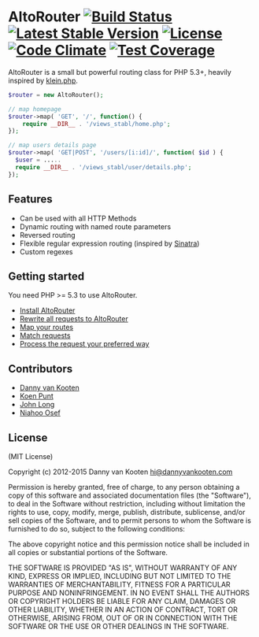 # AltoRouter [![Build Status](https://api.travis-ci.org/dannyvankooten/AltoRouter.png)](http://travis-ci.org/dannyvankooten/AltoRouter) [![Latest Stable Version](https://poser.pugx.org/altorouter/altorouter/v/stable.svg)](https://packagist.org/packages/altorouter/altorouter) [![License](https://poser.pugx.org/altorouter/altorouter/license.svg)](https://packagist.org/packages/altorouter/altorouter) [![Code Climate](https://codeclimate.com/github/dannyvankooten/AltoRouter/badges/gpa.svg)](https://codeclimate.com/github/dannyvankooten/AltoRouter) [![Test Coverage](https://codeclimate.com/github/dannyvankooten/AltoRouter/badges/coverage.svg)](https://codeclimate.com/github/dannyvankooten/AltoRouter)
AltoRouter is a small but powerful routing class for PHP 5.3+, heavily inspired by [klein.php](https://github.com/chriso/klein.php/).

```php
$router = new AltoRouter();

// map homepage
$router->map( 'GET', '/', function() {
    require __DIR__ . '/views_stabl/home.php';
});

// map users details page
$router->map( 'GET|POST', '/users/[i:id]/', function( $id ) {
  $user = .....
  require __DIR__ . '/views_stabl/user/details.php';
});
```

## Features

* Can be used with all HTTP Methods
* Dynamic routing with named route parameters
* Reversed routing
* Flexible regular expression routing (inspired by [Sinatra](http://www.sinatrarb.com/))
* Custom regexes

## Getting started

You need PHP >= 5.3 to use AltoRouter.

- [Install AltoRouter](http://altorouter.com/usage/install.html)
- [Rewrite all requests to AltoRouter](http://altorouter.com/usage/rewrite-requests.html)
- [Map your routes](http://altorouter.com/usage/mapping-routes.html)
- [Match requests](http://altorouter.com/usage/matching-requests.html)
- [Process the request your preferred way](http://altorouter.com/usage/processing-requests.html)

## Contributors
- [Danny van Kooten](https://github.com/dannyvankooten)
- [Koen Punt](https://github.com/koenpunt)
- [John Long](https://github.com/adduc)
- [Niahoo Osef](https://github.com/niahoo)

## License

(MIT License)

Copyright (c) 2012-2015 Danny van Kooten <hi@dannyvankooten.com>

Permission is hereby granted, free of charge, to any person obtaining a copy of this software and associated documentation files (the "Software"), to deal in the Software without restriction, including without limitation the rights to use, copy, modify, merge, publish, distribute, sublicense, and/or sell copies of the Software, and to permit persons to whom the Software is furnished to do so, subject to the following conditions:

The above copyright notice and this permission notice shall be included in all copies or substantial portions of the Software.

THE SOFTWARE IS PROVIDED "AS IS", WITHOUT WARRANTY OF ANY KIND, EXPRESS OR IMPLIED, INCLUDING BUT NOT LIMITED TO THE WARRANTIES OF MERCHANTABILITY, FITNESS FOR A PARTICULAR PURPOSE AND NONINFRINGEMENT. IN NO EVENT SHALL THE AUTHORS OR COPYRIGHT HOLDERS BE LIABLE FOR ANY CLAIM, DAMAGES OR OTHER LIABILITY, WHETHER IN AN ACTION OF CONTRACT, TORT OR OTHERWISE, ARISING FROM, OUT OF OR IN CONNECTION WITH THE SOFTWARE OR THE USE OR OTHER DEALINGS IN THE SOFTWARE.
